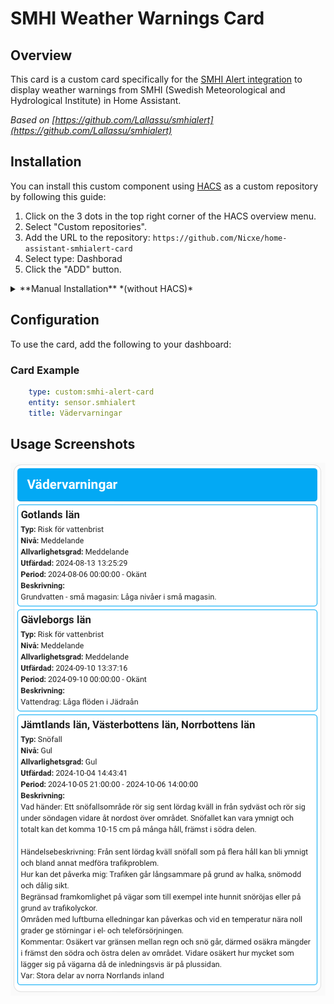 # SMHI Weather Warnings Card

## Overview
This card is a custom card specifically for the [SMHI Alert integration](https://github.com/Nicxe/home-assistant-smhialert) to display weather warnings from SMHI (Swedish Meteorological and Hydrological Institute) in Home Assistant.

*Based on [https://github.com/Lallassu/smhialert](https://github.com/Lallassu/smhialert)*

## Installation


You can install this custom component using [HACS](https://www.hacs.xyz/) as a custom repository by following this guide:

1. Click on the 3 dots in the top right corner of the HACS overview menu.
2. Select "Custom repositories".
3. Add the URL to the repository: ```https://github.com/Nicxe/home-assistant-smhialert-card```
4. Select type: Dashborad
5. Click the "ADD" button.




<details>

<summary>**Manual Installation** *(without HACS)*</summary>

1. Download the latest release of ```smhialert-card.js``` from GitHub Releases.
2. Place the smhialert-card.js file in your Home Assistant www folder (usually located in the config/www directory).
3. Add the following resource to your Home Assistant configuration by editing in raw mode: ```/local/smhi-alert-card.js```
4. Save your changes and refresh your Home Assistant interface to ensure the new resource is loaded.
</details>


## Configuration

To use the card, add the following to your dashboard:

### Card Example
```yaml
    type: custom:smhi-alert-card    
    entity: sensor.smhialert
    title: Vädervarningar
```

## Usage Screenshots

<img src="https://github.com/Nicxe/home-assistant-smhialert-card/blob/main/Screenshot.png">